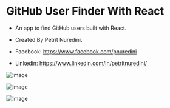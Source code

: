 # GitHub User Finder With React

- An app to find GitHub users built with React.
- Created By Petrit Nuredini.

- Facebook: https://www.facebook.com/pnuredini
- Linkedin: https://www.linkedin.com/in/petritnuredini/

![image](https://i.imgur.com/0CAgxQZ.jpg)

![image](https://i.imgur.com/zmxXPIk.jpg)

![image](https://i.imgur.com/V8aDVxW.jpg)
